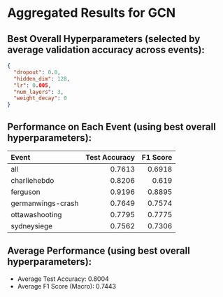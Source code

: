 # Aggregated Results for GCN

## Best Overall Hyperparameters (selected by average validation accuracy across events):
```json
{
  "dropout": 0.0,
  "hidden_dim": 128,
  "lr": 0.005,
  "num_layers": 3,
  "weight_decay": 0
}
```

## Performance on Each Event (using best overall hyperparameters):
| Event             |   Test Accuracy |   F1 Score |
|:------------------|----------------:|-----------:|
| all               |          0.7613 |     0.6918 |
| charliehebdo      |          0.8206 |     0.619  |
| ferguson          |          0.9196 |     0.8895 |
| germanwings-crash |          0.7649 |     0.7574 |
| ottawashooting    |          0.7795 |     0.7775 |
| sydneysiege       |          0.7562 |     0.7306 |

## Average Performance (using best overall hyperparameters):
- Average Test Accuracy: 0.8004
- Average F1 Score (Macro): 0.7443
